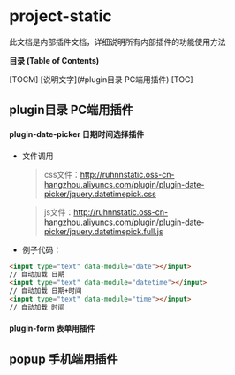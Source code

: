 # project-static
此文档是内部插件文档，详细说明所有内部插件的功能使用方法


**目录 (Table of Contents)**

[TOCM]
[说明文字](#plugin目录 PC端用插件)
[TOC]


## plugin目录 PC端用插件
 
#### plugin-date-picker 日期时间选择插件

* 文件调用
   > css文件：http://ruhnnstatic.oss-cn-hangzhou.aliyuncs.com/plugin/plugin-date-picker/jquery.datetimepick.css

   > js文件：http://ruhnnstatic.oss-cn-hangzhou.aliyuncs.com/plugin/plugin-date-picker/jquery.datetimepick.full.js
 
* 例子代码：
```html
<input type="text" data-module="date"></input>
// 自动加载 日期        
<input type="text" data-module="datetime"></input>
// 自动加载 日期+时间
<input type="text" data-module="time"></input>
// 自动加载 时间
```
#### plugin-form 表单用插件




## popup 手机端用插件
